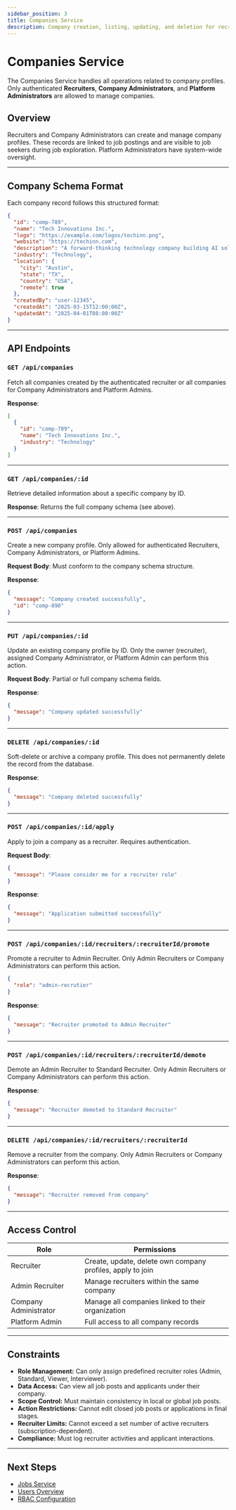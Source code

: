```yaml
---
sidebar_position: 3
title: Companies Service
description: Company creation, listing, updating, and deletion for recruiters and admin users.
---
```


# Companies Service

The Companies Service handles all operations related to company profiles. Only authenticated **Recruiters**, **Company Administrators**, and **Platform Administrators** are allowed to manage companies.

## Overview

Recruiters and Company Administrators can create and manage company profiles. These records are linked to job postings and are visible to job seekers during job exploration. Platform Administrators have system-wide oversight.

---

## Company Schema Format

Each company record follows this structured format:

```json
{
  "id": "comp-789",
  "name": "Tech Innovations Inc.",
  "logo": "https://example.com/logos/techinn.png",
  "website": "https://techinn.com",
  "description": "A forward-thinking technology company building AI solutions.",
  "industry": "Technology",
  "location": {
    "city": "Austin",
    "state": "TX",
    "country": "USA",
    "remote": true
  },
  "createdBy": "user-12345",
  "createdAt": "2025-03-15T12:00:00Z",
  "updatedAt": "2025-04-01T08:00:00Z"
}
```

---

## API Endpoints

### `GET /api/companies`

Fetch all companies created by the authenticated recruiter or all companies for Company Administrators and Platform Admins.

**Response**:

```json
[
  {
    "id": "comp-789",
    "name": "Tech Innovations Inc.",
    "industry": "Technology"
  }
]
```

---

### `GET /api/companies/:id`

Retrieve detailed information about a specific company by ID.

**Response**: Returns the full company schema (see above).

---

### `POST /api/companies`

Create a new company profile. Only allowed for authenticated Recruiters, Company Administrators, or Platform Admins.

**Request Body**: Must conform to the company schema structure.

**Response**:

```json
{
  "message": "Company created successfully",
  "id": "comp-890"
}
```

---

### `PUT /api/companies/:id`

Update an existing company profile by ID. Only the owner (recruiter), assigned Company Administrator, or Platform Admin can perform this action.

**Request Body**: Partial or full company schema fields.

**Response**:

```json
{
  "message": "Company updated successfully"
}
```

---

### `DELETE /api/companies/:id`

Soft-delete or archive a company profile. This does not permanently delete the record from the database.

**Response**:

```json
{
  "message": "Company deleted successfully"
}
```

---

### `POST /api/companies/:id/apply`

Apply to join a company as a recruiter. Requires authentication.

**Request Body**:

```json
{
  "message": "Please consider me for a recruiter role"
}
```

**Response**:

```json
{
  "message": "Application submitted successfully"
}
```

---

### `POST /api/companies/:id/recruiters/:recruiterId/promote`

Promote a recruiter to Admin Recruiter. Only Admin Recruiters or Company Administrators can perform this action.

```json
{
  "role": "admin-recrutier"
}
```

**Response**:

```json
{
  "message": "Recruiter promoted to Admin Recruiter"
}
```

---

### `POST /api/companies/:id/recruiters/:recruiterId/demote`

Demote an Admin Recruiter to Standard Recruiter. Only Admin Recruiters or Company Administrators can perform this action.

**Response**:

```json
{
  "message": "Recruiter demoted to Standard Recruiter"
}
```

---

### `DELETE /api/companies/:id/recruiters/:recruiterId`

Remove a recruiter from the company. Only Admin Recruiters or Company Administrators can perform this action.

**Response**:

```json
{
  "message": "Recruiter removed from company"
}
```

---

## Access Control

| Role                  | Permissions                                                |
| --------------------- | ---------------------------------------------------------- |
| Recruiter             | Create, update, delete own company profiles, apply to join |
| Admin Recruiter       | Manage recruiters within the same company                  |
| Company Administrator | Manage all companies linked to their organization          |
| Platform Admin        | Full access to all company records                         |

---

## Constraints

- **Role Management:** Can only assign predefined recruiter roles (Admin, Standard, Viewer, Interviewer).
- **Data Access:** Can view all job posts and applicants under their company.
- **Scope Control:** Must maintain consistency in local or global job posts.
- **Action Restrictions:** Cannot edit closed job posts or applications in final stages.
- **Recruiter Limits:** Cannot exceed a set number of active recruiters (subscription-dependent).
- **Compliance:** Must log recruiter activities and applicant interactions.

---

## Next Steps

- [Jobs Service](./jobs.md)
- [Users Overview](./users.md)
- [RBAC Configuration](./rbac.md)

```


```
